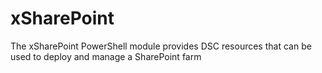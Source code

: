 # xSharePoint
The xSharePoint PowerShell module provides DSC resources that can be used to deploy and manage a SharePoint farm
